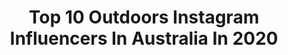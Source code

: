 ---
title: Top 10 Outdoors Instagram Influencers In Australia In 2020
description: >-
  Find top outdoors Instagram influencers in Australia in 2020. Most popular hashtags: #tasmania #photography #fashion #mountains.
platform: Instagram
profiles:
  - username: "tessasnaturelife"
    fullname: >-
      ṮESSḀ ◇ MḀRGRIṮ | Australia
    location: "Australia"
    followers: 6378
    engagement: 637
    commentsToLikes: 0.202236
    avatar: "https://scontent-lhr8-1.cdninstagram.com/v/t51.2885-19/s320x320/82266900_212655353088701_6669547490099855360_n.jpg?_nc_ht=scontent-lhr8-1.cdninstagram.com&_nc_ohc=3SjE6nszatgAX-ndc8F&oh=64b73fa22a763cdf370a8282c94caa0b&oe=5EB9A5E8"
    verified: false
    hashtags: "#grainisgood, #ubudhood, #roamingwomen, #ceylon"
  - username: "jezzacameron"
    fullname: >-
      Jezza Cameron
    location: "Australia"
    followers: 21080
    engagement: 1307
    commentsToLikes: 0.014015
    avatar: "https://scontent-ams4-1.cdninstagram.com/v/t51.2885-19/s320x320/16908620_1861678370757378_6183732499319881728_a.jpg?_nc_ht=scontent-ams4-1.cdninstagram.com&_nc_ohc=DOawuRy_dc0AX8ZkS4j&oh=86bd4b6347221dcf1ea5b153be657b38&oe=5EBAFD02"
    verified: true
    hashtags: "#bigv, #noosa, #bushfirerelief, #aflstateoforigin"
  - username: "themighty60"
    fullname: >-
      Sivan Heyns
    location: "Australia"
    followers: 19859
    engagement: 1366
    commentsToLikes: 0.070826
    avatar: "https://scontent-ams4-1.cdninstagram.com/v/t51.2885-19/s320x320/92150073_552187545430781_6382218292576124928_n.jpg?_nc_ht=scontent-ams4-1.cdninstagram.com&_nc_ohc=iNb-bdsxlIEAX-laI5W&oh=20f06598aeecdab44826c91f3de76118&oe=5EBBB192"
    verified: false
    hashtags: ""
  - username: "jadekristel"
    fullname: >-
      JADE ☾ Australia
    location: "Australia"
    followers: 25523
    engagement: 711
    commentsToLikes: 0.044949
    avatar: "https://scontent-atl3-1.cdninstagram.com/v/t51.2885-19/s320x320/62618865_466390444185641_426581417468624896_n.jpg?_nc_ht=scontent-atl3-1.cdninstagram.com&_nc_ohc=LQl5Nkd7rDsAX-m0j_t&oh=65cc1bbf373032e750af8507299b2031&oe=5EB984C5"
    verified: false
    hashtags: "#kosciuszko, #jucyworld, #wilsonsprom, #cradlemountain"
  - username: "claudiamariiiin"
    fullname: >-
      Claudia Marin
    location: "Australia"
    followers: 6639
    engagement: 551
    commentsToLikes: 0.031304
    avatar: "https://scontent-lht6-1.cdninstagram.com/v/t51.2885-19/s150x150/41544541_297404317517102_4059897190359760896_n.jpg?_nc_ht=scontent-lht6-1.cdninstagram.com&_nc_ohc=smKT231gnOEAX_sZ1RU&oh=c3e4e16273171532f5f6fc958c1bc7fd&oe=5EB8389B"
    verified: false
    hashtags: "#sparkrc, #fun, #mountain, #sunday"
  - username: "mxleox"
    fullname: >-
      mxleox • travel, together 📸
    location: "Australia"
    followers: 12182
    engagement: 763
    commentsToLikes: 0.054497
    avatar: "https://instagram.ficn3-2.fna.fbcdn.net/v/t51.2885-19/s320x320/79458404_827272747686820_372672074595958784_n.jpg?_nc_ht=instagram.ficn3-2.fna.fbcdn.net&_nc_ohc=WzdrY_8Qy2IAX-jwgYQ&oh=d34fbab738f68785078ece2289c3b2ed&oe=5EB1EA68"
    verified: false
    hashtags: ""
  - username: "i.am.jasminerollason"
    fullname: >-
      ☆ 𝐉𝐚𝐬𝐦𝐢𝐧𝐞 𝐑𝐨𝐥𝐥𝐚𝐬𝐨𝐧 ☆
    location: "Australia"
    followers: 24750
    engagement: 235
    commentsToLikes: 0.057894
    avatar: "https://scontent-lhr8-1.cdninstagram.com/v/t51.2885-19/s320x320/91126161_506307630059008_7273116727355899904_n.jpg?_nc_ht=scontent-lhr8-1.cdninstagram.com&_nc_ohc=emR75d4omV4AX97ZecD&oh=590d574d947240d35c08a6dbb3e609fd&oe=5EB95B98"
    verified: false
    hashtags: "#fashionista, #hairsalon, #selfination, #shopping"
  - username: "wisey_gu"
    fullname: >-
      Kade Wiseman
    location: "Australia"
    followers: 20606
    engagement: 900
    commentsToLikes: 0.014447
    avatar: "https://scontent-ams4-1.cdninstagram.com/v/t51.2885-19/s320x320/59729709_463173754453449_8399405277199204352_n.jpg?_nc_ht=scontent-ams4-1.cdninstagram.com&_nc_ohc=YqQtokRIkYIAX_O6d5d&oh=f788fb9a639144913c4a1a72a9ee4966&oe=5EB5D2DF"
    verified: false
    hashtags: "#muckproof, #13reasonswhy, #inb4corona, #maybehewasbornwithit"
  - username: "cruiser_105"
    fullname: >-
      Tom Crittenden
    location: "Australia"
    followers: 13178
    engagement: 1105
    commentsToLikes: 0.020210
    avatar: "https://scontent-amt2-1.cdninstagram.com/v/t51.2885-19/s320x320/72891248_474597076734589_8738485291586682880_n.jpg?_nc_ht=scontent-amt2-1.cdninstagram.com&_nc_ohc=J_wzFmbq1lQAX_GAj6Q&oh=5b5ed0083acb761ac3525dc9e258442c&oe=5EBAD44B"
    verified: false
    hashtags: "#carwash, #mallcrawler, #deisel, #climiestrack"
  - username: "a.baos.life"
    fullname: >-
      Bao-Yen Tran
    location: "Australia"
    followers: 7013
    engagement: 1885
    commentsToLikes: 0.067834
    avatar: "https://scontent-lhr8-1.cdninstagram.com/v/t51.2885-19/s320x320/73034672_2484793321755414_6796280000635994112_n.jpg?_nc_ht=scontent-lhr8-1.cdninstagram.com&_nc_ohc=eAgf8KXLnhAAX8J17fk&oh=6ca9736bd1f3fe2c79138b85c860e890&oe=5EBCC07A"
    verified: false
    hashtags: "#thatwanakatree"
---